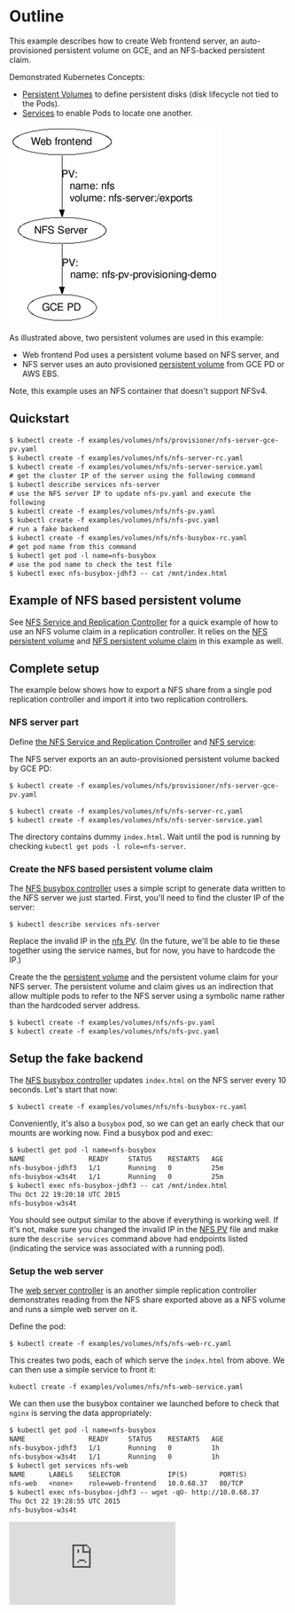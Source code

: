 # Outline

This example describes how to create Web frontend server, an auto-provisioned persistent volume on GCE, and an NFS-backed persistent claim.

Demonstrated Kubernetes Concepts:

* [Persistent Volumes](http://kubernetes.io/docs/user-guide/persistent-volumes/) to
  define persistent disks (disk lifecycle not tied to the Pods).
* [Services](http://kubernetes.io/docs/user-guide/services/) to enable Pods to
  locate one another.

![alt text][nfs pv example]

As illustrated above, two persistent volumes are used in this example:

- Web frontend Pod uses a persistent volume based on NFS server, and
- NFS server uses an auto provisioned [persistent volume](http://kubernetes.io/docs/user-guide/persistent-volumes/) from GCE PD or AWS EBS.

Note, this example uses an NFS container that doesn't support NFSv4.

[nfs pv example]: nfs-pv.png


## Quickstart

```console
$ kubectl create -f examples/volumes/nfs/provisioner/nfs-server-gce-pv.yaml
$ kubectl create -f examples/volumes/nfs/nfs-server-rc.yaml
$ kubectl create -f examples/volumes/nfs/nfs-server-service.yaml
# get the cluster IP of the server using the following command
$ kubectl describe services nfs-server
# use the NFS server IP to update nfs-pv.yaml and execute the following
$ kubectl create -f examples/volumes/nfs/nfs-pv.yaml
$ kubectl create -f examples/volumes/nfs/nfs-pvc.yaml
# run a fake backend
$ kubectl create -f examples/volumes/nfs/nfs-busybox-rc.yaml
# get pod name from this command
$ kubectl get pod -l name=nfs-busybox
# use the pod name to check the test file
$ kubectl exec nfs-busybox-jdhf3 -- cat /mnt/index.html
```

## Example of NFS based persistent volume

See [NFS Service and Replication Controller](nfs-web-rc.yaml) for a quick example of how to use an NFS
volume claim in a replication controller. It relies on the
[NFS persistent volume](nfs-pv.yaml) and
[NFS persistent volume claim](nfs-pvc.yaml) in this example as well.

## Complete setup

The example below shows how to export a NFS share from a single pod replication
controller and import it into two replication controllers.

### NFS server part

Define [the NFS Service and Replication Controller](nfs-server-rc.yaml) and
[NFS service](nfs-server-service.yaml):

The NFS server exports an an auto-provisioned persistent volume backed by GCE PD:

```console
$ kubectl create -f examples/volumes/nfs/provisioner/nfs-server-gce-pv.yaml
```

```console
$ kubectl create -f examples/volumes/nfs/nfs-server-rc.yaml
$ kubectl create -f examples/volumes/nfs/nfs-server-service.yaml
```

The directory contains dummy `index.html`. Wait until the pod is running
by checking `kubectl get pods -l role=nfs-server`.

### Create the NFS based persistent volume claim

The [NFS busybox controller](nfs-busybox-rc.yaml) uses a simple script to
generate data written to the NFS server we just started. First, you'll need to
find the cluster IP of the server:

```console
$ kubectl describe services nfs-server
```

Replace the invalid IP in the [nfs PV](nfs-pv.yaml). (In the future,
we'll be able to tie these together using the service names, but for
now, you have to hardcode the IP.)

Create the the [persistent volume](../../../docs/user-guide/persistent-volumes.md)
and the persistent volume claim for your NFS server. The persistent volume and
claim gives us an indirection that allow multiple pods to refer to the NFS
server using a symbolic name rather than the hardcoded server address.

```console
$ kubectl create -f examples/volumes/nfs/nfs-pv.yaml
$ kubectl create -f examples/volumes/nfs/nfs-pvc.yaml
```

## Setup the fake backend

The [NFS busybox controller](nfs-busybox-rc.yaml) updates `index.html` on the
NFS server every 10 seconds. Let's start that now:

```console
$ kubectl create -f examples/volumes/nfs/nfs-busybox-rc.yaml
```

Conveniently, it's also a `busybox` pod, so we can get an early check
that our mounts are working now. Find a busybox pod and exec:

```console
$ kubectl get pod -l name=nfs-busybox
NAME                READY     STATUS    RESTARTS   AGE
nfs-busybox-jdhf3   1/1       Running   0          25m
nfs-busybox-w3s4t   1/1       Running   0          25m
$ kubectl exec nfs-busybox-jdhf3 -- cat /mnt/index.html
Thu Oct 22 19:20:18 UTC 2015
nfs-busybox-w3s4t
```

You should see output similar to the above if everything is working well. If
it's not, make sure you changed the invalid IP in the [NFS PV](nfs-pv.yaml) file
and make sure the `describe services` command above had endpoints listed
(indicating the service was associated with a running pod).

### Setup the web server

The [web server controller](nfs-web-rc.yaml) is an another simple replication
controller demonstrates reading from the NFS share exported above as a NFS
volume and runs a simple web server on it.

Define the pod:

```console
$ kubectl create -f examples/volumes/nfs/nfs-web-rc.yaml
```

This creates two pods, each of which serve the `index.html` from above. We can
then use a simple service to front it:

```console
kubectl create -f examples/volumes/nfs/nfs-web-service.yaml
```

We can then use the busybox container we launched before to check that `nginx`
is serving the data appropriately:

```console
$ kubectl get pod -l name=nfs-busybox
NAME                READY     STATUS    RESTARTS   AGE
nfs-busybox-jdhf3   1/1       Running   0          1h
nfs-busybox-w3s4t   1/1       Running   0          1h
$ kubectl get services nfs-web
NAME      LABELS    SELECTOR            IP(S)        PORT(S)
nfs-web   <none>    role=web-frontend   10.0.68.37   80/TCP
$ kubectl exec nfs-busybox-jdhf3 -- wget -qO- http://10.0.68.37
Thu Oct 22 19:28:55 UTC 2015
nfs-busybox-w3s4t
```




<!-- BEGIN MUNGE: GENERATED_ANALYTICS -->
[![Analytics](https://kubernetes-site.appspot.com/UA-36037335-10/GitHub/examples/volumes/nfs/README.md?pixel)]()
<!-- END MUNGE: GENERATED_ANALYTICS -->
